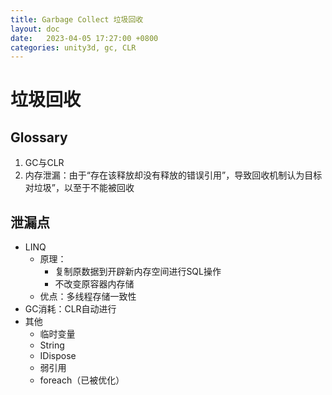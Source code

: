 ```yaml
---
title: Garbage Collect 垃圾回收
layout: doc
date:   2023-04-05 17:27:00 +0800
categories: unity3d, gc, CLR
---
```


# 垃圾回收

## Glossary
1. GC与CLR
2. 内存泄漏：由于“存在该释放却没有释放的错误引用”，导致回收机制认为目标对垃圾”，以至于不能被回收

## 泄漏点
- LINQ
    - 原理：
	    - 复制原数据到开辟新内存空间进行SQL操作
	    - 不改变原容器内存储
    - 优点：多线程存储一致性
- GC消耗：CLR自动进行
- 其他
    - 临时变量
    - String
    - IDispose
    - 弱引用 
	- foreach（已被优化）